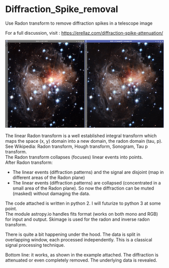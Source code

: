 # Diffraction_Spike_removal
Use Radon transform to remove diffraction spikes in a telescope image

For a full discussion, visit : https://erellaz.com/diffraction-spike-attenuation/ 

![Diffraction spike removal example](DiffractionSpikeAttenuation.jpg)

<!-- wp:paragraph -->
<p>The linear Radon transform is a well established integral transform which maps the space (x, y) domain into a new domain, the radon domain (tau, p).<br>See Wikipedia: Radon transform, Hough transform, Sonogram, Tau p transform.<br>The Radon transform collapses (focuses) linear events into points.<br>After Radon transform:</p>
<!-- /wp:paragraph -->

<!-- wp:list -->
<ul><li>The linear events (diffraction patterns) and the signal are disjoint (map in different areas of the Radon plane)</li><li>The linear events (diffraction patterns) are collapsed (concentrated in a small area of the Radon plane). So now the diffraction can be muted (masked) without damaging the data.</li></ul>
<!-- /wp:list -->

<!-- wp:paragraph -->
<p>The code attached is written in python 2. I will futurize to python 3 at some point.<br>The module astropy.io handles fits format (works on both mono and RGB) for input and output. Skimage is used for the radon and inverse radon transform.</p>
<!-- /wp:paragraph -->

<!-- wp:paragraph -->
<p>There is quite a bit happening under the hood. The data is split in overlapping window, each processed independently. This is a classical signal processing technique.</p>
<!-- /wp:paragraph -->

<!-- wp:paragraph -->
<p>Bottom line: it works, as shown in the example attached. The diffraction is attenuated or even completely removed. The underlying data is revealed.</p>
<!-- /wp:paragraph -->
